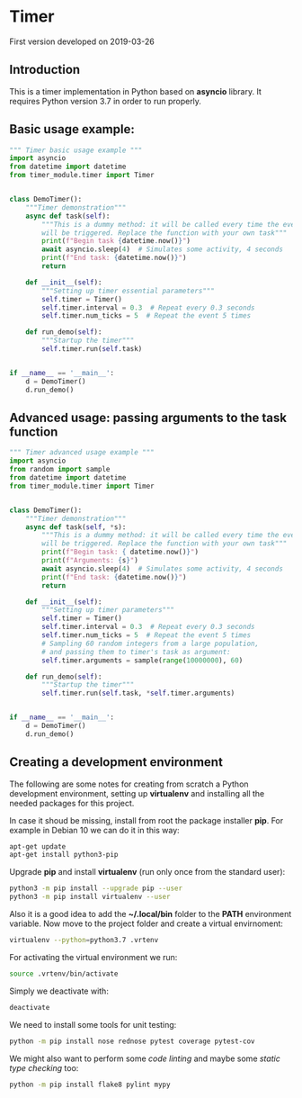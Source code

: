 Timer 
================
First version developed on 2019-03-26

## Introduction

This is a timer implementation in Python based on **asyncio** library.
It requires Python version 3.7 in order to run properly.

## Basic usage example:

``` python
""" Timer basic usage example """
import asyncio
from datetime import datetime
from timer_module.timer import Timer


class DemoTimer():
    """Timer demonstration"""
    async def task(self):
        """This is a dummy method: it will be called every time the event
        will be triggered. Replace the function with your own task"""
        print(f"Begin task {datetime.now()}")
        await asyncio.sleep(4)  # Simulates some activity, 4 seconds
        print(f"End task: {datetime.now()}")
        return

    def __init__(self):
        """Setting up timer essential parameters"""
        self.timer = Timer()
        self.timer.interval = 0.3  # Repeat every 0.3 seconds
        self.timer.num_ticks = 5  # Repeat the event 5 times

    def run_demo(self):
        """Startup the timer"""
        self.timer.run(self.task)


if __name__ == '__main__':
    d = DemoTimer()
    d.run_demo()
```


## Advanced usage: passing arguments to the task function

``` python
""" Timer advanced usage example """
import asyncio
from random import sample
from datetime import datetime
from timer_module.timer import Timer


class DemoTimer():
    """Timer demonstration"""
    async def task(self, *s):
        """This is a dummy method: it will be called every time the event
        will be triggered. Replace the function with your own task"""
        print(f"Begin task: { datetime.now()}")
        print(f"Arguments: {s}")
        await asyncio.sleep(4)  # Simulates some activity, 4 seconds
        print(f"End task: {datetime.now()}")
        return

    def __init__(self):
        """Setting up timer parameters"""
        self.timer = Timer()
        self.timer.interval = 0.3  # Repeat every 0.3 seconds
        self.timer.num_ticks = 5  # Repeat the event 5 times
        # Sampling 60 random integers from a large population,
        # and passing them to timer's task as argument:
        self.timer.arguments = sample(range(10000000), 60)

    def run_demo(self):
        """Startup the timer"""
        self.timer.run(self.task, *self.timer.arguments)


if __name__ == '__main__':
    d = DemoTimer()
    d.run_demo()
```


## Creating a development environment
The following are some notes for creating from scratch a Python development environment,
setting up **virtualenv** and installing all the needed packages for this project.

In case it shoud be missing, install from root the package installer **pip**. For example in Debian 10 
we can do it in this way:

``` bash
apt-get update
apt-get install python3-pip
```

Upgrade **pip** and install **virtualenv** (run only once from the standard user):

``` bash
python3 -m pip install --upgrade pip --user
python3 -m pip install virtualenv --user
```

Also it is a good idea to add the **~/.local/bin** folder to the **PATH** environment variable.
Now move to the project folder and create a virtual envirnoment:

``` bash
virtualenv --python=python3.7 .vrtenv
```

For activating the virtual environment we run:

``` bash
source .vrtenv/bin/activate
```

Simply we deactivate with:

``` bash
deactivate
```

We need to install some tools for unit testing:

``` bash
python -m pip install nose rednose pytest coverage pytest-cov
```

We might also want to perform some *code linting* and maybe some *static type checking* too:

``` bash
python -m pip install flake8 pylint mypy
```
